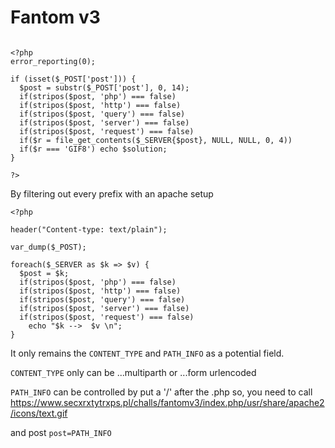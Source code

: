 # Fantom v3

```

<?php
error_reporting(0);

if (isset($_POST['post'])) {
  $post = substr($_POST['post'], 0, 14);
  if(stripos($post, 'php') === false)
  if(stripos($post, 'http') === false)
  if(stripos($post, 'query') === false)
  if(stripos($post, 'server') === false)
  if(stripos($post, 'request') === false)
  if($r = file_get_contents($_SERVER{$post}, NULL, NULL, 0, 4))
  if($r === 'GIF8') echo $solution;
}

?>
```

By filtering out every prefix with an apache setup
```
<?php

header("Content-type: text/plain");

var_dump($_POST);

foreach($_SERVER as $k => $v) {
  $post = $k;
  if(stripos($post, 'php') === false)
  if(stripos($post, 'http') === false)
  if(stripos($post, 'query') === false)
  if(stripos($post, 'server') === false)
  if(stripos($post, 'request') === false)
	echo "$k -->  $v \n";
}
```

It only remains the `CONTENT_TYPE` and `PATH_INFO` as a potential field.

`CONTENT_TYPE` only can be ...multiparth or ...form urlencoded

`PATH_INFO` can be controlled by put a '/' after the .php so, you need to call
https://www.secxrxtytrxps.pl/challs/fantomv3/index.php/usr/share/apache2/icons/text.gif

and post `post=PATH_INFO`
